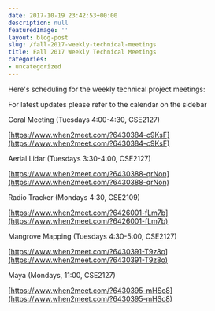 ```yaml
---
date: 2017-10-19 23:42:53+00:00
description: null
featuredImage: ''
layout: blog-post
slug: /fall-2017-weekly-technical-meetings
title: Fall 2017 Weekly Technical Meetings
categories:
- uncategorized
---
```


Here's scheduling for the weekly technical project meetings:




For latest updates please refer to the calendar on the sidebar






Coral Meeting (Tuesdays 4:00-4:30, CSE2127)


[https://www.when2meet.com/?6430384-c9KsF](https://www.when2meet.com/?6430384-c9KsF)







Aerial Lidar (Tuesdays 3:30-4:00, CSE2127)




[https://www.when2meet.com/?6430388-qrNon](https://www.when2meet.com/?6430388-qrNon)







Radio Tracker (Mondays 4:30, CSE2109)




[https://www.when2meet.com/?6426001-fLm7b](https://www.when2meet.com/?6426001-fLm7b)







Mangrove Mapping (Tuesdays 4:30-5:00, CSE2127)




[https://www.when2meet.com/?6430391-T9z8o](https://www.when2meet.com/?6430391-T9z8o)







Maya (Mondays, 11:00, CSE2127)




[https://www.when2meet.com/?6430395-mHSc8](https://www.when2meet.com/?6430395-mHSc8)




